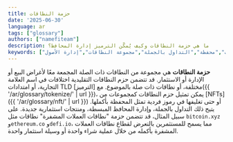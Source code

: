 ```yaml
---
title: حزمة النطاقات
date: '2025-06-30'
language: ar
tags: ["glossary"]
authors: ["namefiteam"]
description: ما هي حزمة النطاقات وكيف يُمكّن الترميز إدارة المحافظ؟
keywords: ["حزمة النطاقات","محفظة","التداول بالجملة","مجموعة النطاقات","إدارة الأصول"]
---
```



**حزمة النطاقات** هي مجموعة من النطاقات ذات الصلة المجمعة معًا لأغراض البيع أو الإدارة أو الاستثمار. قد تتضمن حزم النطاقات التقليدية اختلافات في اسم العلامة التجارية، أو امتدادات TLD مختلفة، أو نطاقات ذات صلة بالموضوع. مع [الترميز]({{ '/ar/glossary/tokenize/' | url }})، يمكن تمثيل حزم النطاقات كمجموعات من [NFTs]({{ '/ar/glossary/nft/' | url }}) أو حتى تغليفها في رموز فردية تمثل المحفظة بأكملها. يتيح ذلك التداول بالجملة، وإدارة المحافظ المبسطة، ومنتجات استثمارية جديدة. على سبيل المثال، قد تتضمن حزمة "نطاقات العملات المشفرة" نطاقات مثل `bitcoin.xyz` و`ethereum.co` و`defi.io`، مما يسمح للمستثمرين بالتعرض لقطاع نطاقات العملات المشفرة بأكمله من خلال عملية شراء واحدة أو وسيلة استثمار واحدة.